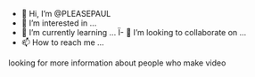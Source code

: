 - 👋 Hi, I’m @PLEASEPAUL
- 👀 I’m interested in ...
- 🌱 I’m currently learning ...
Ï- 💞️ I’m looking to collaborate on ...
- 📫 How to reach me ...

<!---
PLEASEPAUL/PLEASEPAUL is a ✨ special ✨ repository because its `README.md` (this file) appears on your GitHub profile.
You can click the Preview link to take a look at your changes.
--->looking for more information about people who make video 


  

